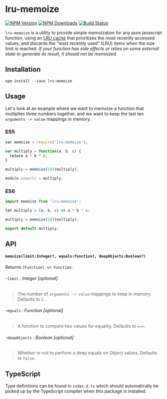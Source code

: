 # lru-memoize

[![NPM Version](https://img.shields.io/npm/v/lru-memoize.svg?style=flat-square)](https://www.npmjs.com/package/lru-memoize) 
[![NPM Downloads](https://img.shields.io/npm/dm/lru-memoize.svg?style=flat-square)](https://www.npmjs.com/package/lru-memoize)
[![Build Status](https://img.shields.io/travis/erikras/lru-memoize/master.svg?style=flat-square)](https://travis-ci.org/erikras/lru-memoize)

`lru-memoize` is a utility to provide simple memoization for any pure javascript function, using an [LRU cache](https://en.wikipedia.org/wiki/Cache_algorithms) that prioritizes the most recently accessed values, and discards the "least recently used" (LRU) items when the size limit is reached. _If your function has side effects or relies on some external state to generate its result, it should not be memoized._

## Installation

```
npm install --save lru-memoize
```

## Usage

Let's look at an example where we want to memoize a function that multiplies three numbers together, and we want to keep the last ten `arguments -> value` mappings in memory.

### ES5

```javascript
var memoize = require('lru-memoize');

var multiply = function(a, b, c) {
  return a * b * c;
}

multiply = memoize(10)(multiply);

module.exports = multiply;
```

### ES6

```javascript
import memoize from 'lru-memoize';

let multiply = (a, b, c) => a * b * c;

multiply = memoize(10)(multiply);

export default multiply;
```

## API

#### `memoize(limit:Integer?, equals:Function?, deepObjects:Boolean?)`

Returns `(Function) => Function`.

###### -`limit` : Integer [optional]

> The number of `arguments -> value` mappings to keep in memory. Defaults to `1`.

###### -`equals` : Function [optional]

> A function to compare two values for equality. Defaults to `===`.

###### -`deepObjects` : Boolean [optional]

> Whether or not to perform a deep equals on Object values. Defaults to `false`.

## TypeScript

Type definitions can be found in `index.d.ts` which should automatically be picked up by the TypeScript compiler when this package is installed.